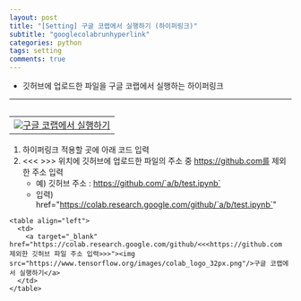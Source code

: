 ```yaml
---
layout: post
title: "[Setting] 구글 코랩에서 실행하기 (하이퍼링크)"
subtitle: "googlecolabrunhyperlink"
categories: python
tags: setting
comments: true
---
```


* 깃허브에 업로드한 파일을 구글 코랩에서 실행하는 하이퍼링크

* * *

<table align="left">
  <td>
    <a target="_blank" href="https://colab.research.google.com/github/JeongJaeyoung0/function/blob/e30e4e0c90d99cab874fe8a5b280762e1f6ae3f0/%EA%B5%AC%EA%B8%80%20%EC%BD%94%EB%9E%A9%EC%97%90%EC%84%9C%20%EC%8B%A4%ED%96%89%ED%95%98%EA%B8%B0%20(%ED%95%98%EC%9D%B4%ED%8D%BC%EB%A7%81%ED%81%AC).ipynb"><img src="https://www.tensorflow.org/images/colab_logo_32px.png"/>구글 코랩에서 실행하기</a>
  </td>
</table>

<br>
<br>
<br>

1. 하이퍼링크 적용할 곳에 아래 코드 입력
2. &lt;&lt;&lt; &gt;&gt;&gt; 위치에 깃허브에 업로드한 파일의 주소 중 https://github.com를 제외한 주소 입력
    * 예) 깃허브 주소 : https://github.com/`a/b/test.ipynb`
    * 입력) href="https://colab.research.google.com/github/`a/b/test.ipynb`"

```
<table align="left">
  <td>
    <a target="_blank" href="https://colab.research.google.com/github/<<<https://github.com 제외한 깃허브 파일 주소 입력>>>"><img src="https://www.tensorflow.org/images/colab_logo_32px.png"/>구글 코랩에서 실행하기</a>
  </td>
</table>
```